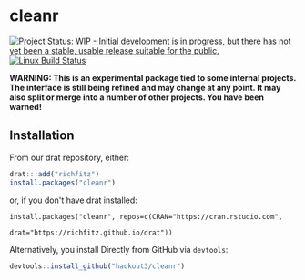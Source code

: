 # cleanr

[![Project Status: WIP - Initial development is in progress, but there has not yet been a stable, usable release suitable for the public.](http://www.repostatus.org/badges/latest/wip.svg)](http://www.repostatus.org/#wip)
[![Linux Build Status](https://travis-ci.org/hackout3/cleanr.svg?branch=master)](https://travis-ci.org/hackout3/cleanr)

**WARNING: This is an experimental package tied to some internal projects.  The interface is still being refined and may change at any point.  It may also split or merge into a number of other projects.  You have been warned!**

## Installation

From our drat repository, either:

```r
drat:::add("richfitz")
install.packages("cleanr")
```

or, if you don't have drat installed:

```
install.packages("cleanr", repos=c(CRAN="https://cran.rstudio.com",
                                    drat="https://richfitz.github.io/drat"))
```

Alternatively, you install Directly from GitHub via `devtools`:

```r
devtools::install_github("hackout3/cleanr")
```
